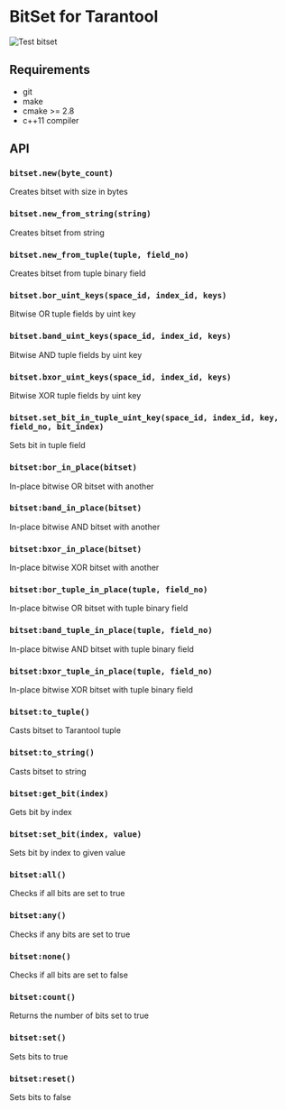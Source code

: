 # BitSet for Tarantool
![Test bitset](https://github.com/oleggator/bitset/workflows/Test%20bitset/badge.svg)

## Requirements
- git
- make
- cmake >= 2.8
- c++11 compiler

## API
### `bitset.new(byte_count)`
Creates bitset with size in bytes

### `bitset.new_from_string(string)`
Creates bitset from string

### `bitset.new_from_tuple(tuple, field_no)`
Creates bitset from tuple binary field

### `bitset.bor_uint_keys(space_id, index_id, keys)`
Bitwise OR tuple fields by uint key

### `bitset.band_uint_keys(space_id, index_id, keys)`
Bitwise AND tuple fields by uint key

### `bitset.bxor_uint_keys(space_id, index_id, keys)`
Bitwise XOR tuple fields by uint key

### `bitset.set_bit_in_tuple_uint_key(space_id, index_id, key, field_no, bit_index)`
Sets bit in tuple field

### `bitset:bor_in_place(bitset)`
In-place bitwise OR bitset with another

### `bitset:band_in_place(bitset)`
In-place bitwise AND bitset with another

### `bitset:bxor_in_place(bitset)`
In-place bitwise XOR bitset with another

### `bitset:bor_tuple_in_place(tuple, field_no)`
In-place bitwise OR bitset with tuple binary field

### `bitset:band_tuple_in_place(tuple, field_no)`
In-place bitwise AND bitset with tuple binary field

### `bitset:bxor_tuple_in_place(tuple, field_no)`
In-place bitwise XOR bitset with tuple binary field

### `bitset:to_tuple()`
Casts bitset to Tarantool tuple

### `bitset:to_string()`
Casts bitset to string

### `bitset:get_bit(index)`
Gets bit by index

### `bitset:set_bit(index, value)`
Sets bit by index to given value

### `bitset:all()`
Checks if all bits are set to true

### `bitset:any()`
Checks if any bits are set to true

### `bitset:none()`
Checks if all bits are set to false

### `bitset:count()`
Returns the number of bits set to true

### `bitset:set()`
Sets bits to true
 
### `bitset:reset()`
Sets bits to false
